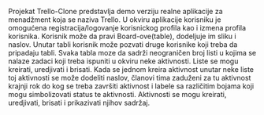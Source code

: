 Projekat Trello-Clone predstavlja demo verziju realne aplikacije za menadžment koja se naziva Trello. U okviru aplikacije korisniku je 
omogućena registracija/logovanje korisnickog profila kao i izmena profila korisnika.
Korisnik može da pravi Board-ove(table), dodeljuje im sliku i naslov. Unutar tabli korisnik može pozvati druge korisnike koji treba da pripadaju tabli. Svaka tabla moze da sadrži neograničen broj listi
u kojima se nalaze zadaci koji treba ispuniti u okviru neke aktivnosti. Liste se mogu kreirati, uredjivati i brisati. Kada se jednom kreira aktivnost unutar neke liste toj aktivnosti se
može dodeliti naslov, članovi tima zaduženi za tu aktivnost krajnji rok do kog se treba završiti aktivnost i labele sa različitim bojama koji mogu simbolizovati status te aktivnosti.
Aktivnosti se mogu kreirati, uredjivati, brisati i prikazivati njihov sadržaj.
